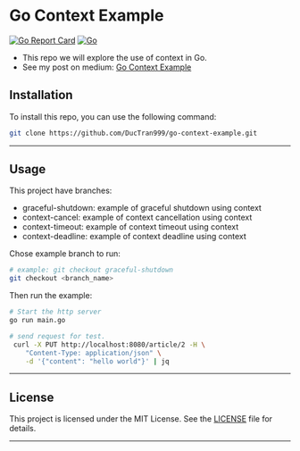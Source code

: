 # Go Context Example

[![Go Report Card](https://goreportcard.com/badge/github.com/DucTran999/go-context-example)](https://goreportcard.com/report/github.com/DucTran999/go-context-example)
[![Go](https://img.shields.io/badge/Go-1.24.6-blue?logo=go)](https://golang.org)

- This repo we will explore the use of context in Go.
- See my post on medium: [Go Context Example](https://medium.com/@ductran999/go-context-example-9b5a0a0a0a0a)

## Installation

To install this repo, you can use the following command:

```bash
git clone https://github.com/DucTran999/go-context-example.git
```

---

## Usage

This project have branches:

- graceful-shutdown: example of graceful shutdown using context
- context-cancel: example of context cancellation using context
- context-timeout: example of context timeout using context
- context-deadline: example of context deadline using context

Chose example branch to run:

```bash
# example: git checkout graceful-shutdown
git checkout <branch_name>
```

Then run the example:

```bash
# Start the http server
go run main.go
```

```bash
# send request for test.
 curl -X PUT http://localhost:8080/article/2 -H \
    "Content-Type: application/json" \
    -d '{"content": "hello world"}' | jq
```

---

## License

This project is licensed under the MIT License. See the [LICENSE](LICENSE) file for details.

---

